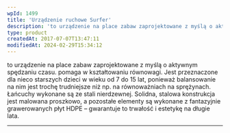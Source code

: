 ```yaml
---
wpId: 1499
title: 'Urządzenie ruchowe Surfer'
description: 'to urządzenie na place zabaw zaprojektowane z myślą o aktywnym spędzaniu czasu. pomaga w kształtowaniu równowagi. Jest przeznaczone dla nieco starszych dzieci w wieku od 7 do 15 lat, ponieważ balansowanie na nim jest trochę trudniejsze niż np. na równoważniach na sprężynach. Łańcuchy wykonane są ze stali nierdzewnej. Solidna, stalowa konstrukcja jest malowana proszkowo, a ...'
type: product
createdAt: 2017-07-07T13:47:11
modifiedAt: 2024-02-29T15:34:12
---
```



to urządzenie na place zabaw zaprojektowane z myślą o aktywnym spędzaniu czasu. pomaga w kształtowaniu równowagi. Jest przeznaczone dla nieco starszych dzieci w wieku od 7 do 15 lat, ponieważ balansowanie na nim jest trochę trudniejsze niż np. na równoważniach na sprężynach. Łańcuchy wykonane są ze stali nierdzewnej. Solidna, stalowa konstrukcja jest malowana proszkowo, a pozostałe elementy są wykonane z fantazyjnie grawerowanych płyt HDPE – gwarantuje to trwałość i estetykę na długie lata.

* * *